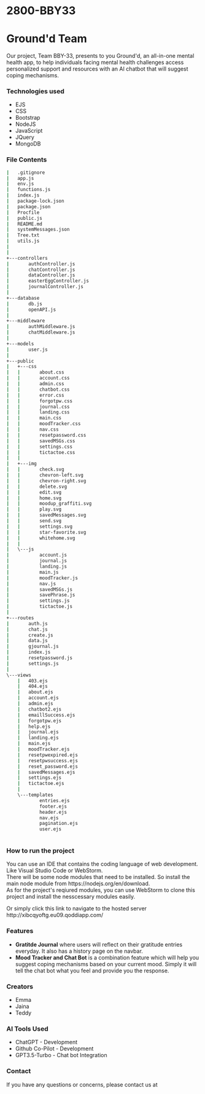 # 2800-BBY33
<h1>Ground'd Team</h1>
<p>
Our project, Team BBY-33, presents to you Ground'd, an all-in-one mental health app, to help individuals facing mental health challenges access personalized support and resources with an AI chatbot that will suggest coping mechanisms.
</p>

<h3>Technologies used</h3>
<ul>
  <li>EJS</li>
  <li>CSS</li>
  <li>Bootstrap</li>
  <li>NodeJS</li>
  <li>JavaScript</li>
  <li>JQuery</li>
  <li>MongoDB</li>
</ul>

<h3>File Contents</h3>

```bash
|   .gitignore
|   app.js
|   env.js
|   functions.js
|   index.js
|   package-lock.json
|   package.json
|   Procfile
|   public.js
|   README.md
|   systemMessages.json
|   Tree.txt
|   utils.js
|   
|               
+---controllers
|       authController.js
|       chatController.js
|       dataController.js
|       easterEggController.js
|       journalController.js
|       
+---database
|       db.js
|       openAPI.js
|       
+---middleware
|       authMiddleware.js
|       chatMiddleware.js
|       
+---models
|       user.js
|       
+---public
|   +---css
|   |       about.css
|   |       account.css
|   |       admin.css
|   |       chatbot.css
|   |       error.css
|   |       forgotpw.css
|   |       journal.css
|   |       landing.css
|   |       main.css
|   |       moodTracker.css
|   |       nav.css
|   |       resetpassword.css
|   |       savedMSGs.css
|   |       settings.css
|   |       tictactoe.css
|   |       
|   +---img
|   |       check.svg
|   |       chevron-left.svg
|   |       chevron-right.svg
|   |       delete.svg
|   |       edit.svg
|   |       home.svg
|   |       moodup_graffiti.svg
|   |       play.svg
|   |       savedMessages.svg
|   |       send.svg
|   |       settings.svg
|   |       star-favorite.svg
|   |       whitehome.svg
|   |       
|   \---js
|           account.js
|           journal.js
|           landing.js
|           main.js
|           moodTracker.js
|           nav.js
|           savedMSGs.js
|           savePhrase.js
|           settings.js
|           tictactoe.js
|           
+---routes
|       auth.js
|       chat.js
|       create.js
|       data.js
|       gjournal.js
|       index.js
|       resetpassword.js
|       settings.js
|       
\---views
    |   403.ejs
    |   404.ejs
    |   about.ejs
    |   account.ejs
    |   admin.ejs
    |   chatbot2.ejs
    |   emaillSuccess.ejs
    |   forgotpw.ejs
    |   help.ejs
    |   journal.ejs
    |   landing.ejs
    |   main.ejs
    |   moodTracker.ejs
    |   resetpwexpired.ejs
    |   resetpwsuccess.ejs
    |   reset_password.ejs
    |   savedMessages.ejs
    |   settings.ejs
    |   tictactoe.ejs
    |   
    \---templates
            entries.ejs
            footer.ejs
            header.ejs
            nav.ejs
            pagination.ejs
            user.ejs
            
```

<h3>How to run the project</h3>
<p>You can use an IDE that contains the coding language of web development. Like Visual Studio Code or WebStorm.<br>
  There will be some node modules that need to be installed. So install the main node module from https://nodejs.org/en/download.<br>
  As for the project's reqiured modules, you can use WebStorm to clone this project and install the nesscessary modules easily.
</p>
<p>
  Or simply click this link to navigate to the hosted server<br>
  http://xibcqyoftg.eu09.qoddiapp.com/
</p>

<h3>Features</h3>
<ul>
  <li><strong>Gratitde Journal</strong> where users will reflect on their gratitude entries everyday. It also has a history page on the navbar.</li>
  <li><strong>Mood Tracker and Chat Bot</strong> is a combination feature which will help you suggest coping mechanisms based on your current mood. Simply it will tell the chat bot what you feel and provide you the response.</li>
</ul>

<h3>Creators</h3>
<ul>
  <li>Emma</li>
  <li>Jaina</li>
  <li>Teddy</li>
</ul>

<h3>AI Tools Used</h3>
<ul>
  <li>ChatGPT - Development</li>
  <li>Github Co-Pilot - Development</li>
    <li>GPT3.5-Turbo - Chat bot Integration</li>
</ul>

<h3>Contact</h3>
<p>
  If you have any questions or concerns, please contact us at <a href="mailto:groundedapp@gmail.com>groundedapp@gmail.com</a>
</p>
